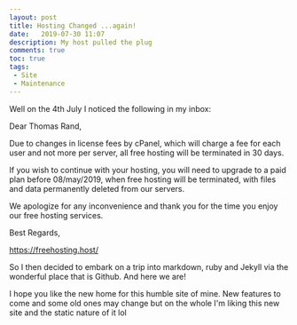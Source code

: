 ```yaml
---
layout: post
title: Hosting Changed ...again!
date:   2019-07-30 11:07
description: My host pulled the plug
comments: true
toc: true
tags:
 - Site
 - Maintenance
---
```


Well on the 4th July I noticed the following in my inbox:

Dear Thomas Rand,

Due to changes in license fees by cPanel, which will charge a fee for each user and not more per server, all free hosting will be terminated in 30 days.

If you wish to continue with your hosting, you will need to upgrade to a paid plan before 08/may/2019, when free hosting will be terminated, with files and data permanently deleted from our servers.

We apologize for any inconvenience and thank you for the time you enjoy our free hosting services.

Best Regards,

https://freehosting.host/


So I then decided to embark on a trip into markdown, ruby and Jekyll via the wonderful place that is Github. 
And here we are!

I hope you like the new home for this humble site of mine.
New features to come and some old ones may change but on the whole I'm liking this new site and the static nature of it lol

